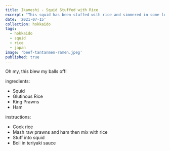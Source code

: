 ```yaml
---
title: Ikameshi - Squid Stuffed with Rice
excerpt: "This squid has been stuffed with rice and simmered in some lovely Japanese flavours for an umami rich flavour bomb to enjoy with a glass of sake."
date: '2021-07-15'
collection: hokkaido
tags: 
  - hokkaido
  - squid
  - rice
  - japan
image: 'beef-tantanmen-ramen.jpeg'
published: true
---
```


Oh my, this blew my balls off!

ingredients:
 - Squid
 - Glutinous Rice
 - King Prawns
 - Ham

instructions:
 - Cook rice
 - Mash raw prawns and ham then mix with rice
 - Stuff into squid
 - Boil in teriyaki sauce